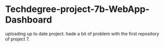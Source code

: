 # Techdegree-project-7b-WebApp-Dashboard
uploading up to date project. hade a bit of problem with the first repository of project 7. 
